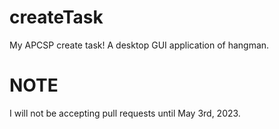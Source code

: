 # createTask
My APCSP create task! A desktop GUI application of hangman.

# NOTE
I will not be accepting pull requests until May 3rd, 2023.